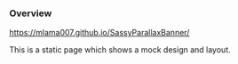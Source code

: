 ### Overview
https://mlama007.github.io/SassyParallaxBanner/

This is a static page which shows a mock design and layout.
